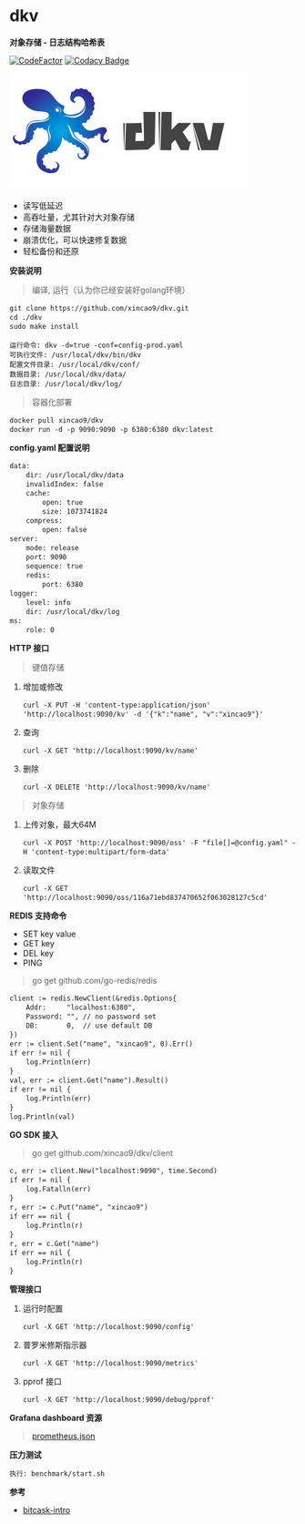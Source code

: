 # dkv

**对象存储 - 日志结构哈希表** 

[![CodeFactor](https://www.codefactor.io/repository/github/xincao9/dkv/badge)](https://www.codefactor.io/repository/github/xincao9/dkv)
[![Codacy Badge](https://api.codacy.com/project/badge/Grade/e062787e83ab41c387e567f5210d4cc4)](https://www.codacy.com/manual/xincao9/dkv?utm_source=github.com&amp;utm_medium=referral&amp;utm_content=xincao9/dkv&amp;utm_campaign=Badge_Grade)

![logo](https://github.com/xincao9/dkv/blob/master/logo.png)

* 读写低延迟
* 高吞吐量，尤其针对大对象存储
* 存储海量数据
* 崩溃优化，可以快速修复数据
* 轻松备份和还原

**安装说明**

> 编译, 运行（认为你已经安装好golang环境）

```
git clone https://github.com/xincao9/dkv.git
cd ./dkv
sudo make install

运行命令: dkv -d=true -conf=config-prod.yaml
可执行文件: /usr/local/dkv/bin/dkv
配置文件目录: /usr/local/dkv/conf/
数据目录: /usr/local/dkv/data/
日志目录: /usr/local/dkv/log/
```

> 容器化部署

```
docker pull xincao9/dkv
docker run -d -p 9090:9090 -p 6380:6380 dkv:latest
```

**config.yaml 配置说明**

```
data:
    dir: /usr/local/dkv/data
    invalidIndex: false
    cache:
        open: true
        size: 1073741824
    compress:
        open: false
server:
    mode: release
    port: 9090
    sequence: true
    redis:
        port: 6380
logger:
    level: info
    dir: /usr/local/dkv/log
ms:
    role: 0
```

**HTTP 接口**

> 键值存储

1. 增加或修改

    ```
    curl -X PUT -H 'content-type:application/json' 'http://localhost:9090/kv' -d '{"k":"name", "v":"xincao9"}'
    ```
2. 查询

    ```
    curl -X GET 'http://localhost:9090/kv/name'
    ```
3. 删除

    ```
    curl -X DELETE 'http://localhost:9090/kv/name'
    ```

> 对象存储

1. 上传对象，最大64M

    ```
    curl -X POST 'http://localhost:9090/oss' -F "file[]=@config.yaml" -H 'content-type:multipart/form-data'
    ```
2. 读取文件

    ```
    curl -X GET 'http://localhost:9090/oss/116a71ebd837470652f063028127c5cd'
    ```

**REDIS 支持命令**


* SET key value
* GET key
* DEL key
* PING

> go get github.com/go-redis/redis

```
client := redis.NewClient(&redis.Options{
    Addr:     "localhost:6380",
    Password: "", // no password set
    DB:       0,  // use default DB
})
err := client.Set("name", "xincao9", 0).Err()
if err != nil {
    log.Println(err)
}
val, err := client.Get("name").Result()
if err != nil {
    log.Println(err)
}
log.Println(val)
```

**GO SDK 接入**

> go get github.com/xincao9/dkv/client

```
c, err := client.New("localhost:9090", time.Second)
if err != nil {
    log.Fatalln(err)
}
r, err := c.Put("name", "xincao9")
if err == nil {
    log.Println(r)
}
r, err = c.Get("name")
if err == nil {
    log.Println(r)
}
```

**管理接口**

1. 运行时配置

    ```
    curl -X GET 'http://localhost:9090/config'
    ```
2. 普罗米修斯指示器

    ```
    curl -X GET 'http://localhost:9090/metrics'
    ```
3. pprof 接口

    ```
    curl -X GET 'http://localhost:9090/debug/pprof'
    ```

**Grafana dashboard 资源**

> [prometheus.json](https://raw.githubusercontent.com/xincao9/dkv/master/prometheus.json)

**压力测试**

```
执行: benchmark/start.sh
```

**参考**

* [bitcask-intro](https://github.com/xincao9/dkv/blob/master/resource/bitcask-intro.pdf)
